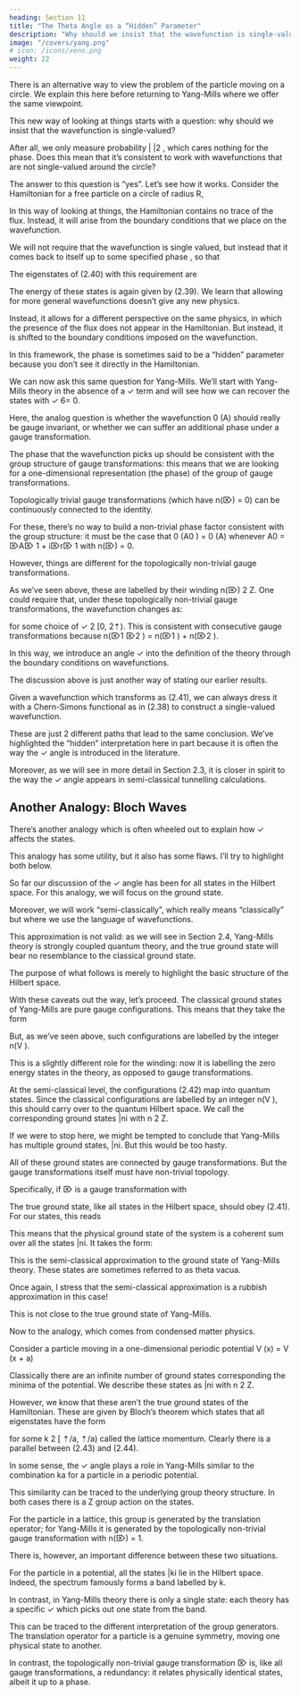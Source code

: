 ```yaml
---
heading: Section 11
title: "The Theta Angle as a “Hidden” Parameter"
description: "Why should we insist that the wavefunction is single-valued?"
image: "/covers/yang.png"
# icon: /icons/xeno.png
weight: 22
---
```



There is an alternative way to view the problem of the particle moving on a circle. We explain this here before returning to Yang-Mills where we offer the same viewpoint.

This new way of looking at things starts with a question: why should we insist that the wavefunction is single-valued? 

After all, we only measure probability | |2 , which cares nothing for the phase. Does this mean that it’s consistent to work with wavefunctions that are not single-valued around the circle?

The answer to this question is “yes”. Let’s see how it works. Consider the Hamiltonian for a free particle on a circle of radius R, 

<!-- H=
1 @2
2m @x2
(2.40) -->

In this way of looking at things, the Hamiltonian contains no trace of the flux. Instead, it will arise from the boundary conditions that we place on the wavefunction. 

We will not require that the wavefunction is single valued, but instead that it comes back to itself up to some specified phase , so that 

<!-- (x + 2⇡R) = ei
(x) -->

The eigenstates of (2.40) with this requirement are

<!-- =p
1
ei(n+ /2⇡)x/R
2⇡R
n2Z -->

The energy of these states is again given by (2.39). We learn that allowing for more general wavefunctions doesn’t give any new physics. 

Instead, it allows for a different perspective on the same physics, in which the presence of the flux does not appear in the Hamiltonian. But instead, it is shifted to the boundary conditions imposed on the wavefunction. 

In this framework, the phase is sometimes said to be a “hidden” parameter because you don’t see it directly in the Hamiltonian.

We can now ask this same question for Yang-Mills. We’ll start with Yang-Mills theory in the absence of a ✓ term and will see how we can recover the states with ✓ 6= 0. 

Here, the analog question is whether the wavefunction 0 (A) should really be gauge invariant, or whether we can suffer an additional phase under a gauge transformation. 

The phase that the wavefunction picks up should be consistent with the group structure of gauge transformations: this means that we are looking for a one-dimensional representation (the phase) of the group of gauge transformations. 

Topologically trivial gauge transformations (which have n(⌦) = 0) can be continuously connected to the identity. 

For these, there’s no way to build a non-trivial phase factor consistent with the group structure: it must be the case that 0 (A0 ) = 0 (A) whenever A0 = ⌦A⌦ 1 + i⌦r⌦ 1 with n(⌦) = 0. 

However, things are different for the topologically non-trivial gauge transformations.

As we’ve seen above, these are labelled by their winding n(⌦) 2 Z. One could require that, under these topologically non-trivial gauge transformations, the wavefunction changes as:

<!-- 0
i✓n
0 (A ) = e
0 (A)
(2.41) -->

for some choice of ✓ 2 [0, 2⇡). This is consistent with consecutive gauge transformations because n(⌦1 ⌦2 ) = n(⌦1 ) + n(⌦2 ). 

In this way, we introduce an angle ✓ into the definition of the theory through the boundary conditions on wavefunctions.

The discussion above is just another way of stating our earlier results. 

Given a wavefunction which transforms as (2.41), we can always dress it with a Chern-Simons functional as in (2.38) to construct a single-valued wavefunction. 

These are just 2 different paths that lead to the same conclusion. We’ve highlighted the “hidden” interpretation here in part because it is often the way the ✓ angle is introduced in the literature. 

Moreover, as we will see in more detail in Section 2.3, it is closer in spirit to the way the ✓ angle appears in semi-classical tunnelling calculations.


## Another Analogy: Bloch Waves

There’s another analogy which is often wheeled out to explain how ✓ affects the states.

This analogy has some utility, but it also has some flaws. I’ll try to highlight both below.

So far our discussion of the ✓ angle has been for all states in the Hilbert space. For this analogy, we will focus on the ground state. 

Moreover, we will work “semi-classically”, which really means “classically” but where we use the language of wavefunctions. 

This approximation is not valid: as we will see in Section 2.4, Yang-Mills theory is strongly coupled quantum theory, and the true ground state will bear
no resemblance to the classical ground state. 

The purpose of what follows is merely to highlight the basic structure of the Hilbert space. 

With these caveats out the way, let’s proceed. The classical ground states of Yang-Mills are pure gauge configurations. This means that they take the form

<!-- A = iV rV
– 49 –
1
(2.42)for some V (x) 2 G.  -->

But, as we’ve seen above, such configurations are labelled by the integer n(V ). 

This is a slightly different role for the winding: now it is labelling the zero energy states in the theory, as opposed to gauge transformations. 

At the semi-classical level, the configurations (2.42) map into quantum states. Since the classical configurations are labelled by an integer n(V ), this should carry over to the quantum Hilbert space. We call the corresponding ground states |ni with n 2 Z.

If we were to stop here, we might be tempted to conclude that Yang-Mills has multiple ground states, |ni. But this would be too hasty. 

All of these ground states are connected by gauge transformations. But the gauge transformations itself must have non-trivial topology. 

Specifically, if ⌦ is a gauge transformation with 

<!-- n(⌦) = n0 then ⌦|ni =
|n + n0 i. -->

The true ground state, like all states in the Hilbert space, should obey (2.41). For our states, this reads

<!-- 0
⌦| i = ei✓n | i -->


This means that the physical ground state of the system is a coherent sum over all the
states |ni. It takes the form:

<!-- X
|✓i =
ei✓n |ni
(2.43)
n -->

This is the semi-classical approximation to the ground state of Yang-Mills theory. These states are sometimes referred to as theta vacua. 

Once again, I stress that the semi-classical approximation is a rubbish approximation in this case! 

This is not close to the true ground state of Yang-Mills.

Now to the analogy, which comes from condensed matter physics. 

Consider a particle moving in a one-dimensional periodic potential 
V (x) = V (x + a)

Classically there are an infinite number of ground states corresponding the minima of
the potential. We describe these states as |ni with n 2 Z. 

However, we know that these aren’t the true ground states of the Hamiltonian. These are given by Bloch’s theorem which states that all eigenstates have the form
<!-- X
|ki =
eikan |ni
(2.44)
n -->

for some k 2 [ ⇡/a, ⇡/a) called the lattice momentum. Clearly there is a parallel between (2.43) and (2.44). 

In some sense, the ✓ angle plays a role in Yang-Mills similar to the combination ka for a particle in a periodic potential. 

This similarity can be traced to the underlying group theory structure. In both cases there is a Z group action on the states. 

For the particle in a lattice, this group is generated by the translation operator; for Yang-Mills it is generated by the topologically non-trivial gauge transformation with n(⌦) = 1.

There is, however, an important difference between these two situations. 

For the particle in a potential, all the states |ki lie in the Hilbert space. Indeed, the spectrum famously forms a band labelled by k. 

In contrast, in Yang-Mills theory there is only a single state: each theory has a specific ✓ which picks out one state from the band. 

This can be traced to the different interpretation of the group generators. The translation operator for a particle is a genuine symmetry, moving one physical state to another. 

In contrast, the topologically non-trivial gauge transformation ⌦ is, like all gauge transformations, a redundancy: it relates physically identical states, albeit it up to a phase.

